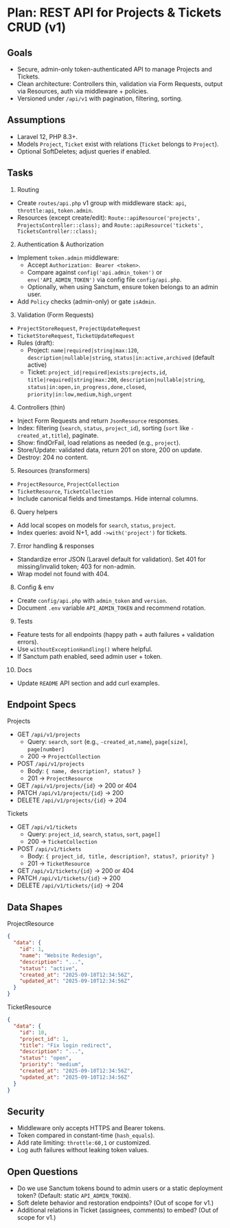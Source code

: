 # Plan: REST API for Projects & Tickets CRUD (v1)

## Goals
- Secure, admin-only token-authenticated API to manage Projects and Tickets.
- Clean architecture: Controllers thin, validation via Form Requests, output via Resources, auth via middleware + policies.
- Versioned under `/api/v1` with pagination, filtering, sorting.

## Assumptions
- Laravel 12, PHP 8.3+.
- Models `Project`, `Ticket` exist with relations (`Ticket` belongs to `Project`).
- Optional SoftDeletes; adjust queries if enabled.

## Tasks
1) Routing
- Create `routes/api.php` v1 group with middleware stack: `api`, `throttle:api`, `token.admin`.
- Resources (except create/edit): `Route::apiResource('projects', ProjectsController::class);` and `Route::apiResource('tickets', TicketsController::class);`

2) Authentication & Authorization
- Implement `token.admin` middleware:
  - Accept `Authorization: Bearer <token>`.
  - Compare against `config('api.admin_token')` or `env('API_ADMIN_TOKEN')` via config file `config/api.php`.
  - Optionally, when using Sanctum, ensure token belongs to an admin user.
- Add `Policy` checks (admin-only) or gate `isAdmin`.

3) Validation (Form Requests)
- `ProjectStoreRequest`, `ProjectUpdateRequest`
- `TicketStoreRequest`, `TicketUpdateRequest`
- Rules (draft):
  - Project: `name|required|string|max:120`, `description|nullable|string`, `status|in:active,archived` (default active)
  - Ticket: `project_id|required|exists:projects,id`, `title|required|string|max:200`, `description|nullable|string`, `status|in:open,in_progress,done,closed`, `priority|in:low,medium,high,urgent`

4) Controllers (thin)
- Inject Form Requests and return `JsonResource` responses.
- Index: filtering (`search`, `status`, `project_id`), sorting (`sort` like `-created_at,title`), paginate.
- Show: findOrFail, load relations as needed (e.g., `project`).
- Store/Update: validated data, return 201 on store, 200 on update.
- Destroy: 204 no content.

5) Resources (transformers)
- `ProjectResource`, `ProjectCollection`
- `TicketResource`, `TicketCollection`
- Include canonical fields and timestamps. Hide internal columns.

6) Query helpers
- Add local scopes on models for `search`, `status`, `project`.
- Index queries: avoid N+1, add `->with('project')` for tickets.

7) Error handling & responses
- Standardize error JSON (Laravel default for validation). Set 401 for missing/invalid token; 403 for non-admin.
- Wrap model not found with 404.

8) Config & env
- Create `config/api.php` with `admin_token` and `version`.
- Document `.env` variable `API_ADMIN_TOKEN` and recommend rotation.

9) Tests
- Feature tests for all endpoints (happy path + auth failures + validation errors).
- Use `withoutExceptionHandling()` where helpful.
- If Sanctum path enabled, seed admin user + token.

10) Docs
- Update `README` API section and add curl examples.

## Endpoint Specs

Projects
- GET `/api/v1/projects`
  - Query: `search`, `sort` (e.g., `-created_at,name`), `page[size]`, `page[number]`
  - 200 -> `ProjectCollection`
- POST `/api/v1/projects`
  - Body: `{ name, description?, status? }`
  - 201 -> `ProjectResource`
- GET `/api/v1/projects/{id}` -> 200 or 404
- PATCH `/api/v1/projects/{id}` -> 200
- DELETE `/api/v1/projects/{id}` -> 204

Tickets
- GET `/api/v1/tickets`
  - Query: `project_id`, `search`, `status`, `sort`, `page[]`
  - 200 -> `TicketCollection`
- POST `/api/v1/tickets`
  - Body: `{ project_id, title, description?, status?, priority? }`
  - 201 -> `TicketResource`
- GET `/api/v1/tickets/{id}` -> 200 or 404
- PATCH `/api/v1/tickets/{id}` -> 200
- DELETE `/api/v1/tickets/{id}` -> 204

## Data Shapes

ProjectResource
```json
{
  "data": {
    "id": 1,
    "name": "Website Redesign",
    "description": "...",
    "status": "active",
    "created_at": "2025-09-10T12:34:56Z",
    "updated_at": "2025-09-10T12:34:56Z"
  }
}
```

TicketResource
```json
{
  "data": {
    "id": 10,
    "project_id": 1,
    "title": "Fix login redirect",
    "description": "...",
    "status": "open",
    "priority": "medium",
    "created_at": "2025-09-10T12:34:56Z",
    "updated_at": "2025-09-10T12:34:56Z"
  }
}
```

## Security
- Middleware only accepts HTTPS and Bearer tokens.
- Token compared in constant-time (`hash_equals`).
- Add rate limiting: `throttle:60,1` or customized.
- Log auth failures without leaking token values.

## Open Questions
- Do we use Sanctum tokens bound to admin users or a static deployment token? (Default: static `API_ADMIN_TOKEN`).
- Soft delete behavior and restoration endpoints? (Out of scope for v1.)
- Additional relations in Ticket (assignees, comments) to embed? (Out of scope for v1.)
